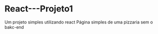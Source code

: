 # React---Projeto1
Um projeto simples utilizando react 
Página simples de uma pizzaria sem o bakc-end
